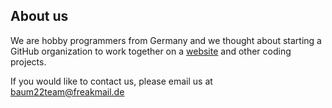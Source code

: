 ## About us

We are hobby programmers from Germany and we thought about starting a GitHub organization to work together on a [website](https://baum22team.github.io) and other coding projects.  

If you would like to contact us, please email us at baum22team@freakmail.de  
